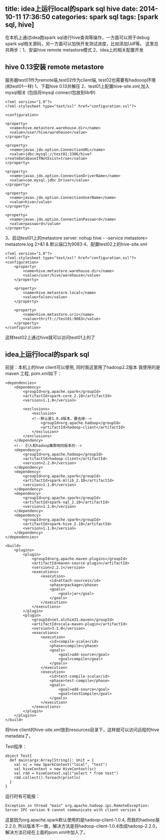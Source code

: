 title: idea上运行local的spark sql hive
date: 2014-10-11 17:36:50
categories: spark sql
tags: [spark sql, hive]
---

在本机上通过idea跑spark sql进行hive查询等操作，一方面可以用于debug spark sql相关源码，另一方面可以加快开发测试进度，比如添加Udf等。
这里总共两步：1、安装hive remote metastore模式 2、idea上的相关配置开发

## hive 0.13安装 remote metastore
服务器test01作为remote端,test02作为client端, test02也需要有hadooop环境(和test01一样)
1、下载hive 0.13并解压
2、test01上配置hive-site.xml,加入mysql相关 (包括将mysql connect包放到lib中)

	<?xml version="1.0"?>  
	<?xml-stylesheet type="text/xsl" href="configuration.xsl"?>  
	   
	<configuration>  
	  
	<property>  
	  <name>hive.metastore.warehouse.dir</name>  
	  <value>/user/hive/warehouse</value>  
	</property>  
	   
	<property>  
	  <name>javax.jdo.option.ConnectionURL</name>  
	  <value>jdbc:mysql://test01:3306/hive?createDatabaseIfNotExist=true</value>  
	</property>  
	   
	<property>  
	  <name>javax.jdo.option.ConnectionDriverName</name>  
	  <value>com.mysql.jdbc.Driver</value>  
	</property>  
	   
	<property>  
	  <name>javax.jdo.option.ConnectionUserName</name>  
	  <value>hive</value>  
	</property>  
	   
	<property>  
	  <name>javax.jdo.option.ConnectionPassword</name>  
	  <value>password</value>  
	</property>

3、启动test01上的metastore server: nohup hive - -service metastore> metastore.log 2>&1 &
   默认端口为9083 
4、配置test02上的hive-site.xml

	<?xml version="1.0"?>
	<?xml-stylesheet type="text/xsl" href="configuration.xsl"?>
	<configuration>
	    <property>
	        <name>hive.metastore.warehouse.dir</name>
	        <value>/user/hive/warehouse</value>
	    </property>

	    <property>
	        <name>hive.metastore.local</name>
	        <value>false</value>
	    </property>

	    <property>
	        <name>hive.metastore.uris</name>
	        <value>thrift://test01:9083</value>
	    </property>
	</configuration>

这样test02上通过hive就可以访问test01上的了


## idea上运行local的spark sql
前提：本机上的hive client可以使用, 同时我这里用了hadoop2.2版本
我使用的是maven 工程, pom.xml如下：

	<dependencies>
        <dependency>
            <groupId>org.apache.spark</groupId>
            <artifactId>spark-core_2.10</artifactId>
            <version>1.1.0</version>

            <exclusions>
                <exclusion>
                <!--默认是1.0.4版本，要去掉-->
                    <groupId>org.apache.hadoop</groupId>
                    <artifactId>hadoop-client</artifactId>
                </exclusion>
            </exclusions>
        </dependency>
        <!-- 引入和hadoop集群相同版本的-->
        <dependency>
            <groupId>org.apache.hadoop</groupId>
            <artifactId>hadoop-client</artifactId>
            <version>2.2.0</version>
        </dependency>
        <dependency>
            <groupId>org.apache.spark</groupId>
            <artifactId>spark-mllib_2.10</artifactId>
            <version>1.1.0</version>
        </dependency>
        <dependency>
            <groupId>org.apache.spark</groupId>
            <artifactId>spark-sql_2.10</artifactId>
            <version>1.1.0</version>
        </dependency>
        <dependency>
            <groupId>org.apache.spark</groupId>
            <artifactId>spark-hive_2.10</artifactId>
            <version>1.1.0</version>
        </dependency>
    </dependencies>

    <build>
        <plugins>
            <plugin>
                <groupId>org.apache.maven.plugins</groupId>
                <artifactId>maven-source-plugin</artifactId>
                <version>2.2.1</version>
                <executions>
                    <execution>
                        <id>attach-sources</id>
                        <phase>package</phase>
                        <goals>
                            <goal>jar</goal>
                        </goals>
                    </execution>
                </executions>
            </plugin>
            <plugin>
                <groupId>net.alchim31.maven</groupId>
                <artifactId>scala-maven-plugin</artifactId>
                <version>3.1.0</version>
                <executions>
                    <execution>
                        <id>compile-scala</id>
                        <phase>compile</phase>
                        <goals>
                            <goal>add-source</goal>
                            <goal>compile</goal>
                        </goals>
                    </execution>
                    <execution>
                        <id>test-compile-scala</id>
                        <phase>test-compile</phase>
                        <goals>
                            <goal>add-source</goal>
                            <goal>testCompile</goal>
                        </goals>
                    </execution>
                </executions>
            </plugin>
        </plugins>
    </build>



将hive client的hive-site.xml放到resources目录下，这样就可以访问远程的hive metadata了。

Test程序：

	object Test{
	  def main(args:Array[String]): Unit = {
	    val sc = new SparkContext("local", "test")
	    val hiveContext = new HiveContext(sc)
	    val rdd = hiveContext.sql("select * from test")
	    rdd.collect().foreach(println)
	  }
	}

运行时有可能报：

	Exception in thread "main" org.apache.hadoop.ipc.RemoteException: Server IPC version 9 cannot communicate with client version 4
这是因为org.apache.spark默认使用的是hadoop-client-1.0.4, 而我的hadoop是2.2.0, 所以版本不一致，解决方法是将hadoop-client-1.0.4改成hadoop-2.2.0， 解决方法已经在上面的pom.xml中加入了。

   


